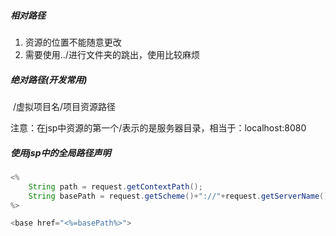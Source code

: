 ##### 相对路径

1. 资源的位置不能随意更改
2. 需要使用../进行文件夹的跳出，使用比较麻烦

##### 绝对路径(开发常用)

​		 /虚拟项目名/项目资源路径

​		注意：在jsp中资源的第一个/表示的是服务器目录，相当于：localhost:8080

##### 使用jsp中的全局路径声明

```Java
<%
	String path = request.getContextPath();
	String basePath = request.getScheme()+"://"+request.getServerName()+":"+request.getServerPort()+path+"/";
%>
```

```javascript
<base href="<%=basePath%>">
```

